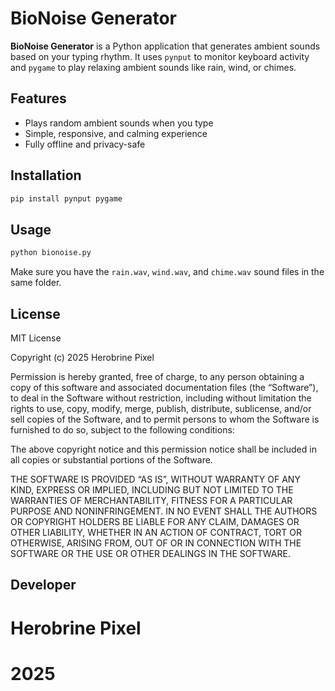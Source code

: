 
# BioNoise Generator

**BioNoise Generator** is a Python application that generates ambient sounds based on your typing rhythm. It uses `pynput` to monitor keyboard activity and `pygame` to play relaxing ambient sounds like rain, wind, or chimes.

## Features

- Plays random ambient sounds when you type
- Simple, responsive, and calming experience
- Fully offline and privacy-safe

## Installation

```bash
pip install pynput pygame
```

## Usage

```bash
python bionoise.py
```

Make sure you have the `rain.wav`, `wind.wav`, and `chime.wav` sound files in the same folder.

## License

MIT License

Copyright (c) 2025 Herobrine Pixel

Permission is hereby granted, free of charge, to any person obtaining a copy
of this software and associated documentation files (the “Software”), to deal
in the Software without restriction, including without limitation the rights
to use, copy, modify, merge, publish, distribute, sublicense, and/or sell
copies of the Software, and to permit persons to whom the Software is
furnished to do so, subject to the following conditions:

The above copyright notice and this permission notice shall be included in all
copies or substantial portions of the Software.

THE SOFTWARE IS PROVIDED “AS IS”, WITHOUT WARRANTY OF ANY KIND, EXPRESS OR
IMPLIED, INCLUDING BUT NOT LIMITED TO THE WARRANTIES OF MERCHANTABILITY,
FITNESS FOR A PARTICULAR PURPOSE AND NONINFRINGEMENT. IN NO EVENT SHALL THE
AUTHORS OR COPYRIGHT HOLDERS BE LIABLE FOR ANY CLAIM, DAMAGES OR OTHER
LIABILITY, WHETHER IN AN ACTION OF CONTRACT, TORT OR OTHERWISE, ARISING FROM,
OUT OF OR IN CONNECTION WITH THE SOFTWARE OR THE USE OR OTHER DEALINGS IN THE
SOFTWARE.

## Developer 
# Herobrine Pixel
# 2025
